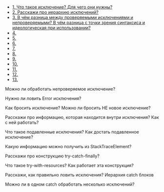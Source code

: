 - [1. Что такое исключение? Для чего они нужны? ]()
- [2. Расскажи про иерархию исключений?]()
- [3. В чём разница между проверяемыми исключениями и непроверяемыми? В чём разница с точки зрения синтаксиса и идеологическая при использовании?]()
- [4. ]()
- [5. ]()
- [6. ]()
- [7. ]()
- [8. ]()
- [9. ]()
- [10. ]()
- [11. ]()
- [12. ]()
- [13. ]()







Можно ли обработать непроверяемое исключение?

Нужно ли ловить Error исключения? 

Как бросить исключение? Можно ли бросить НЕ новое исключение? 

Расскажи про информацию, которая находится внутри исключения? Как с ней работать?

Что такое подавленные исключения? Как достать подавленное исключение?

Какую информацию можно получить из StackTraceElement?

Расскажи про конструкцию try-catch-finally?

Что такое try-with-resources? Как работает эта конструкция?

Расскажи, как правильно ловить исключения? Иерархия catch блоков

Можно ли в одном catch обработать несколько исключений?